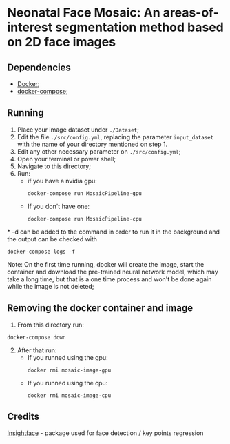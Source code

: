 # Neonatal Face Mosaic: An areas-of-interest segmentation method based on 2D face images

## Dependencies

- [Docker](https://www.docker.com);
- [docker-compose](https://docs.docker.com/compose/install);

## Running

1. Place your image dataset under `./Dataset`;
2. Edit the file `./src/config.yml`, replacing the parameter `input_dataset` with the name of your directory mentioned on step 1.
3. Edit any other necessary parameter on `./src/config.yml`;
4. Open your terminal or power shell;
5. Navigate to this directory;
6. Run:
    - if you have a nvidia gpu:
        ```
        docker-compose run MosaicPipeline-gpu
        ```
    - If you don't have one:
        ```
        docker-compose run MosaicPipeline-cpu
        ```

\* -d can be added to the command in order to run it in the background and the output can be checked with 
```
docker-compose logs -f
```

Note: On the first time running, docker will create the image, start the container and download the pre-trained neural network model, which may take a long time, but that is a one time process and won't be done again while the image is not deleted;

## Removing the docker container and image

1. From this directory run:
```
docker-compose down
```
2. After that run:
    - If you runned using the gpu:
        ```
        docker rmi mosaic-image-gpu
        ```
    - If you runned using the cpu:
        ```
        docker rmi mosaic-image-cpu
        ```

## Credits

[Insightface](https://github.com/deepinsight/insightface) - package used for face detection / key points regression